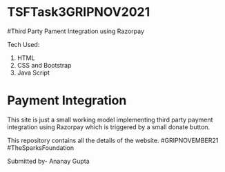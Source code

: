 # TSFTask3GRIPNOV2021

#Third Party Pament Integration using Razorpay

Tech Used:
1. HTML
2. CSS and Bootstrap
3. Java Script

# Payment Integration

This site is just a small working model implementing third party payment integration using Razorpay which is triggered by a small donate button.

This repository contains all the details of the website. #GRIPNOVEMBER21 #TheSparksFoundation

Submitted by-
Ananay Gupta
